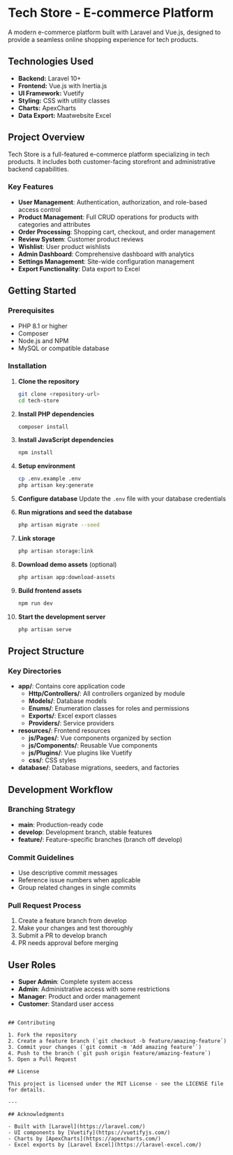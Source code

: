 # Tech Store - E-commerce Platform

A modern e-commerce platform built with Laravel and Vue.js, designed to provide a seamless online shopping experience for tech products.

## Technologies Used

- **Backend:** Laravel 10+
- **Frontend:** Vue.js with Inertia.js
- **UI Framework:** Vuetify
- **Styling:** CSS with utility classes
- **Charts:** ApexCharts
- **Data Export:** Maatwebsite Excel

## Project Overview

Tech Store is a full-featured e-commerce platform specializing in tech products. It includes both customer-facing storefront and administrative backend capabilities.

### Key Features

- **User Management**: Authentication, authorization, and role-based access control
- **Product Management**: Full CRUD operations for products with categories and attributes
- **Order Processing**: Shopping cart, checkout, and order management
- **Review System**: Customer product reviews
- **Wishlist**: User product wishlists
- **Admin Dashboard**: Comprehensive dashboard with analytics
- **Settings Management**: Site-wide configuration management
- **Export Functionality**: Data export to Excel

## Getting Started

### Prerequisites

- PHP 8.1 or higher
- Composer
- Node.js and NPM
- MySQL or compatible database

### Installation

1. **Clone the repository**
   ```bash
   git clone <repository-url>
   cd tech-store
   ```

2. **Install PHP dependencies**
   ```bash
   composer install
   ```

3. **Install JavaScript dependencies**
   ```bash
   npm install
   ```

4. **Setup environment**
   ```bash
   cp .env.example .env
   php artisan key:generate
   ```

5. **Configure database**
   Update the `.env` file with your database credentials

6. **Run migrations and seed the database**
   ```bash
   php artisan migrate --seed
   ```

7. **Link storage**
   ```bash
   php artisan storage:link
   ```

8. **Download demo assets** (optional)
   ```bash
   php artisan app:download-assets
   ```

9. **Build frontend assets**
   ```bash
   npm run dev
   ```

10. **Start the development server**
    ```bash
    php artisan serve
    ```

## Project Structure

### Key Directories

- **app/**: Contains core application code
  - **Http/Controllers/**: All controllers organized by module
  - **Models/**: Database models
  - **Enums/**: Enumeration classes for roles and permissions
  - **Exports/**: Excel export classes
  - **Providers/**: Service providers
- **resources/**: Frontend resources
  - **js/Pages/**: Vue components organized by section
  - **js/Components/**: Reusable Vue components
  - **js/Plugins/**: Vue plugins like Vuetify
  - **css/**: CSS styles
- **database/**: Database migrations, seeders, and factories

## Development Workflow

### Branching Strategy

- **main**: Production-ready code
- **develop**: Development branch, stable features
- **feature/**: Feature-specific branches (branch off develop)

### Commit Guidelines

- Use descriptive commit messages
- Reference issue numbers when applicable
- Group related changes in single commits

### Pull Request Process

1. Create a feature branch from develop
2. Make your changes and test thoroughly
3. Submit a PR to develop branch
4. PR needs approval before merging

## User Roles

- **Super Admin**: Complete system access
- **Admin**: Administrative access with some restrictions
- **Manager**: Product and order management
- **Customer**: Standard user access

```

## Contributing

1. Fork the repository
2. Create a feature branch (`git checkout -b feature/amazing-feature`)
3. Commit your changes (`git commit -m 'Add amazing feature'`)
4. Push to the branch (`git push origin feature/amazing-feature`)
5. Open a Pull Request

## License

This project is licensed under the MIT License - see the LICENSE file for details.

---

## Acknowledgments

- Built with [Laravel](https://laravel.com/)
- UI components by [Vuetify](https://vuetifyjs.com/)
- Charts by [ApexCharts](https://apexcharts.com/)
- Excel exports by [Laravel Excel](https://laravel-excel.com/)

